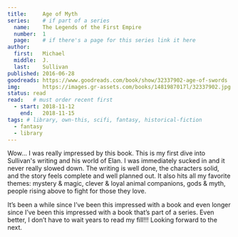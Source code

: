 ```yaml
---
title:     Age of Myth
series:    # if part of a series
  name:    The Legends of the First Empire 
  number:  1
  page:    # if there's a page for this series link it here
author: 
  first:   Michael 
  middle:  J.
  last:    Sullivan
published: 2016-06-28 
goodreads: https://www.goodreads.com/book/show/32337902-age-of-swords
img:       https://images.gr-assets.com/books/1481987017l/32337902.jpg
status: read
read:   # must order recent first
  - start: 2018-11-12 
    end:   2018-11-15
tags: # library, own-this, scifi, fantasy, historical-fiction
  - fantasy
  - library
---
```


Wow... I was really impressed by this book. This is my first dive into Sullivan's writing and his world of Elan. I was immediately sucked in and it never really slowed down. The writing is well done, the characters solid, and the story feels complete and well planned out. It also hits all my favorite themes: mystery & magic, clever & loyal animal companions, gods & myth, people rising above to fight for those they love.

It’s been a while since I’ve been this impressed with a book and even longer since I’ve been this impressed with a book that’s part of a series. Even better, I don’t have to wait years to read my fill!!!  Looking forward to the next.